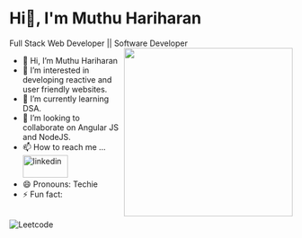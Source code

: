 # Hi👋, I'm Muthu Hariharan

Full Stack Web Developer || Software Developer
<img align='right' width='300' height='300' src="https://encrypted-tbn0.gstatic.com/images?q=tbn:ANd9GcQfTtoWDjH2JrwqeyK7f3ClFq3CtbHoIuGg1nPOmPlo_5ZzEcz8mCaiZ2UYtT9lxUu7_f4&usqp=CAU" />

- 👋 Hi, I’m Muthu Hariharan
- 👀 I’m interested in developing reactive and user friendly websites.
- 🌱 I’m currently learning DSA.
- 💞️ I’m looking to collaborate on Angular JS and NodeJS.
- 📫 How to reach me ...
<br/> [<img src='https://img.shields.io/badge/LinkedIn-0077B5?style=for-the-badge&logo=linkedin&logoColor=white' alt='linkedin' width='80' height='40'>](https://www.linkedin.com/in/muthu-hariharan-582882218/)
- 😄 Pronouns: Techie
- ⚡ Fun fact:
<br/>
<img src="https://leetcard.jacoblin.cool/muthuhariharan_2001?theme=dark&font=Marcellus&ext=contest" alt="Leetcode"/> 
